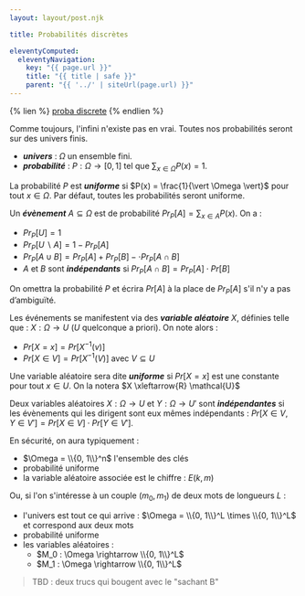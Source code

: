 ```yaml
---
layout: layout/post.njk

title: Probabilités discrètes

eleventyComputed:
  eleventyNavigation:
    key: "{{ page.url }}"
    title: "{{ title | safe }}"
    parent: "{{ '../' | siteUrl(page.url) }}"
---
```


{% lien %}
[proba discrete](https://en.wikibooks.org/wiki/High_School_Mathematics_Extensions/Discrete_Probability)
{% endlien %}

Comme toujours, l'infini n'existe pas en vrai. Toutes nos probabilités seront sur des univers finis.

- ***univers*** : $\Omega$ un ensemble fini.
- ***probabilité*** : $P : \Omega \rightarrow [0, 1]$ tel que $\sum_{x \in \Omega} P(x) = 1$.

La probabilité $P$ est ***uniforme*** si $P(x) = \frac{1}{\vert \Omega \vert}$ pour tout $x \in \Omega$. Par défaut, toutes les probabilités seront uniforme.

Un ***évènement*** $A \subseteq \Omega$ est de probabilité $Pr_P[A] = \sum_{x \in A}P(x)$. On a :

- $Pr_P[U] = 1$
- $Pr_P[U\backslash A] = 1 - Pr_P[A]$
- $Pr_P[A \cup B] = Pr_P[A] + Pr_P[B] - \cdot Pr_P[A\cap B]$
- $A$ et $B$ sont ***indépendants*** si $Pr_P[A \cap B] = Pr_P[A] \cdot Pr[B]$

On omettra la probabilité $P$ et écrira $Pr[A]$ à la place de $Pr_P[A]$ s'il n'y a pas d’ambiguïté.

Les événements se manifestent via des ***variable aléatoire*** $X$, définies telle que : $X : \Omega \rightarrow U$ ($U$ quelconque a priori). On note alors :

- $Pr[X = x] = Pr[X^{-1}(v)]$
- $Pr[X \in V] = Pr[X^{-1}(V)]$ avec $V \subseteq U$

Une variable aléatoire sera dite ***uniforme*** si $Pr[X = x]$ est une constante pour tout $x \in U$. On la notera $X \xleftarrow{R} \mathcal{U}$

Deux variables aléatoires $X : \Omega \rightarrow U$ et $Y : \Omega \rightarrow U'$ sont ***indépendantes*** si les évènements qui les dirigent sont eux mêmes indépendants :
$Pr[X \in V, Y \in V'] = Pr[X \in V] \cdot Pr[Y \in V']$.

En sécurité, on aura typiquement :

- $\Omega = \\{0, 1\\}^n$ l'ensemble des clés
- probabilité uniforme
- la variable aléatoire associée est le chiffre : $E(k, m)$

Ou, si l'on s'intéresse à un couple $(m_0, m_1)$ de deux mots de longueurs $L$ :

- l'univers est tout ce qui arrive : $\Omega = \\{0, 1\\}^L \times \\{0, 1\\}^L$ et correspond aux deux mots
- probabilité uniforme
- les variables aléatoires :
  - $M_0 : \Omega \rightarrow \\{0, 1\\}^L$
  - $M_1 : \Omega \rightarrow \\{0, 1\\}^L$

> TBD : deux trucs qui bougent avec le "sachant B"
